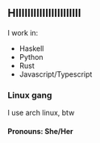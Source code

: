 ## HIIIIIIIIIIIIIIIIIIIIII
I work in:
- Haskell
- Python
- Rust
- Javascript/Typescript

### Linux gang
I use arch linux, btw

#### Pronouns: She/Her

<!--
**Aurora2500/Aurora2500** is a ✨ _special_ ✨ repository because its `README.md` (this file) appears on your GitHub profile.

Here are some ideas to get you started:

- 🔭 I’m currently working on ...
- 🌱 I’m currently learning ...
- 👯 I’m looking to collaborate on ...
- 🤔 I’m looking for help with ...
- 💬 Ask me about ...
- 📫 How to reach me: ...
- 😄 Pronouns: ...
- ⚡ Fun fact: ...
-->
